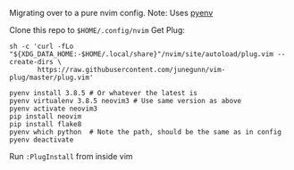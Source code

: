 Migrating over to a pure nvim config.
Note: Uses [pyenv](https://github.com/pyenv/pyenv)

Clone this repo to `$HOME/.config/nvim`
Get Plug:
```
sh -c 'curl -fLo "${XDG_DATA_HOME:-$HOME/.local/share}"/nvim/site/autoload/plug.vim --create-dirs \
       https://raw.githubusercontent.com/junegunn/vim-plug/master/plug.vim'
```

```
pyenv install 3.8.5 # Or whatever the latest is
pyenv virtualenv 3.8.5 neovim3 # Use same version as above
pyenv activate neovim3
pip install neovim
pip install flake8
pyenv which python  # Note the path, should be the same as in config
pyenv deactivate
```

Run `:PlugInstall` from inside vim
